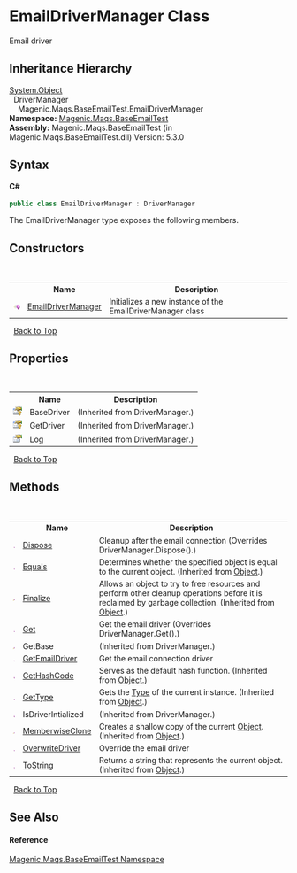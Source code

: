 # EmailDriverManager Class
 

Email driver


## Inheritance Hierarchy
<a href="http://msdn2.microsoft.com/en-us/library/e5kfa45b" target="_blank">System.Object</a><br />&nbsp;&nbsp;DriverManager<br />&nbsp;&nbsp;&nbsp;&nbsp;Magenic.Maqs.BaseEmailTest.EmailDriverManager<br />
**Namespace:**&nbsp;<a href="#/MAQS_5/Email_AUTOGENERATED/Magenic-Maqs-BaseEmailTest_Namespace">Magenic.Maqs.BaseEmailTest</a><br />**Assembly:**&nbsp;Magenic.Maqs.BaseEmailTest (in Magenic.Maqs.BaseEmailTest.dll) Version: 5.3.0

## Syntax

**C#**<br />
``` C#
public class EmailDriverManager : DriverManager
```

The EmailDriverManager type exposes the following members.


## Constructors
&nbsp;<table><tr><th></th><th>Name</th><th>Description</th></tr><tr><td>![Public method](media/pubmethod.gif "Public method")</td><td><a href="#/MAQS_5/Email_AUTOGENERATED/EmailDriverManager_Constructor">EmailDriverManager</a></td><td>
Initializes a new instance of the EmailDriverManager class</td></tr></table>&nbsp;
<a href="#emaildrivermanager-class">Back to Top</a>

## Properties
&nbsp;<table><tr><th></th><th>Name</th><th>Description</th></tr><tr><td>![Protected property](media/protproperty.gif "Protected property")</td><td>BaseDriver</td><td> (Inherited from DriverManager.)</td></tr><tr><td>![Protected property](media/protproperty.gif "Protected property")</td><td>GetDriver</td><td> (Inherited from DriverManager.)</td></tr><tr><td>![Public property](media/pubproperty.gif "Public property")</td><td>Log</td><td> (Inherited from DriverManager.)</td></tr></table>&nbsp;
<a href="#emaildrivermanager-class">Back to Top</a>

## Methods
&nbsp;<table><tr><th></th><th>Name</th><th>Description</th></tr><tr><td>![Public method](media/pubmethod.gif "Public method")</td><td><a href="#/MAQS_5/Email_AUTOGENERATED/EmailDriverManager-Dispose_Method">Dispose</a></td><td>
Cleanup after the email connection
 (Overrides DriverManager.Dispose().)</td></tr><tr><td>![Public method](media/pubmethod.gif "Public method")</td><td><a href="http://msdn2.microsoft.com/en-us/library/bsc2ak47" target="_blank">Equals</a></td><td>
Determines whether the specified object is equal to the current object.
 (Inherited from <a href="http://msdn2.microsoft.com/en-us/library/e5kfa45b" target="_blank">Object</a>.)</td></tr><tr><td>![Protected method](media/protmethod.gif "Protected method")</td><td><a href="http://msdn2.microsoft.com/en-us/library/4k87zsw7" target="_blank">Finalize</a></td><td>
Allows an object to try to free resources and perform other cleanup operations before it is reclaimed by garbage collection.
 (Inherited from <a href="http://msdn2.microsoft.com/en-us/library/e5kfa45b" target="_blank">Object</a>.)</td></tr><tr><td>![Public method](media/pubmethod.gif "Public method")</td><td><a href="#/MAQS_5/Email_AUTOGENERATED/EmailDriverManager-Get_Method">Get</a></td><td>
Get the email driver
 (Overrides DriverManager.Get().)</td></tr><tr><td>![Protected method](media/protmethod.gif "Protected method")</td><td>GetBase</td><td> (Inherited from DriverManager.)</td></tr><tr><td>![Public method](media/pubmethod.gif "Public method")</td><td><a href="#/MAQS_5/Email_AUTOGENERATED/EmailDriverManager-GetEmailDriver_Method">GetEmailDriver</a></td><td>
Get the email connection driver</td></tr><tr><td>![Public method](media/pubmethod.gif "Public method")</td><td><a href="http://msdn2.microsoft.com/en-us/library/zdee4b3y" target="_blank">GetHashCode</a></td><td>
Serves as the default hash function.
 (Inherited from <a href="http://msdn2.microsoft.com/en-us/library/e5kfa45b" target="_blank">Object</a>.)</td></tr><tr><td>![Public method](media/pubmethod.gif "Public method")</td><td><a href="http://msdn2.microsoft.com/en-us/library/dfwy45w9" target="_blank">GetType</a></td><td>
Gets the <a href="http://msdn2.microsoft.com/en-us/library/42892f65" target="_blank">Type</a> of the current instance.
 (Inherited from <a href="http://msdn2.microsoft.com/en-us/library/e5kfa45b" target="_blank">Object</a>.)</td></tr><tr><td>![Public method](media/pubmethod.gif "Public method")</td><td>IsDriverIntialized</td><td> (Inherited from DriverManager.)</td></tr><tr><td>![Protected method](media/protmethod.gif "Protected method")</td><td><a href="http://msdn2.microsoft.com/en-us/library/57ctke0a" target="_blank">MemberwiseClone</a></td><td>
Creates a shallow copy of the current <a href="http://msdn2.microsoft.com/en-us/library/e5kfa45b" target="_blank">Object</a>.
 (Inherited from <a href="http://msdn2.microsoft.com/en-us/library/e5kfa45b" target="_blank">Object</a>.)</td></tr><tr><td>![Public method](media/pubmethod.gif "Public method")</td><td><a href="#/MAQS_5/Email_AUTOGENERATED/EmailDriverManager-OverwriteDriver_Method">OverwriteDriver</a></td><td>
Override the email driver</td></tr><tr><td>![Public method](media/pubmethod.gif "Public method")</td><td><a href="http://msdn2.microsoft.com/en-us/library/7bxwbwt2" target="_blank">ToString</a></td><td>
Returns a string that represents the current object.
 (Inherited from <a href="http://msdn2.microsoft.com/en-us/library/e5kfa45b" target="_blank">Object</a>.)</td></tr></table>&nbsp;
<a href="#emaildrivermanager-class">Back to Top</a>

## See Also


#### Reference
<a href="#/MAQS_5/Email_AUTOGENERATED/Magenic-Maqs-BaseEmailTest_Namespace">Magenic.Maqs.BaseEmailTest Namespace</a><br />